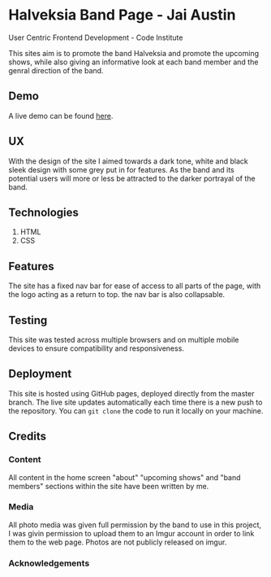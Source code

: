 # Halveksia Band Page - Jai Austin
User Centric Frontend Development - Code Institute 

This sites aim is to promote the band Halveksia and promote the upcoming shows, while also giving an informative look at each band member and the genral direction of the band.

## Demo
A live demo can be found [here]().


## UX
With the design of the site I aimed towards a dark tone, white and black sleek design with some grey put in for features. As the band and its potential users will more or less be attracted to the darker portrayal of the band.


## Technologies
1. HTML
2. CSS

## Features
The site has a fixed nav bar for ease of access to all parts of the page, with the logo acting as a return to top. the nav bar is also collapsable.


## Testing
This site was tested across multiple browsers and on multiple mobile devices to ensure compatibility and responsiveness.


## Deployment 
This site is hosted using GitHub pages, deployed directly from the master branch. The live site updates automatically each time there is a new push to the repository. You can `git clone` the code to run it locally on your machine.

## Credits

### Content
All content in the home screen "about" "upcoming shows" and "band members" sections within the site have been written by me. 

### Media 
All photo media was given full permission by the band to use in this project, I was givin permission to upload them to an Imgur account in order to link them to the web page. Photos are not publicly released on imgur. 

### Acknowledgements

